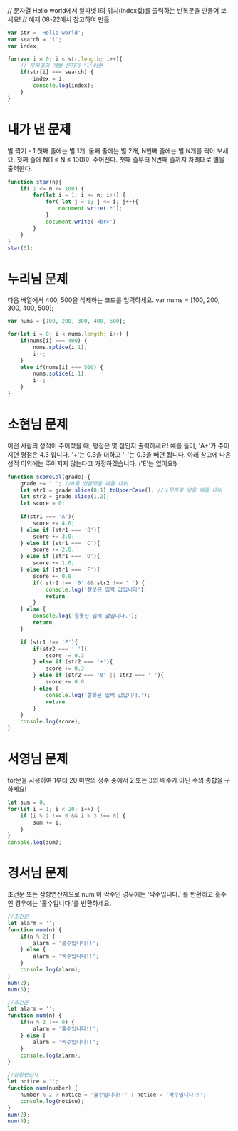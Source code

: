 // 문자열 Hello world에서 알파벳 l의 위치(index값)를 출력하는 반복문을 만들어 보세요!
// 예제 08-22에서 참고하여 만듦.

```js
var str = 'Hello world';
var search = 'l';
var index;

for(var i = 0; i < str.length; i++){
    // 문자열의 개별 문자가 'l'이면
    if(str[i] === search) {
        index = i;
        console.log(index);
    }
}
```

# 내가 낸 문제
별 찍기 - 1
첫째 줄에는 별 1개, 둘째 줄에는 별 2개, N번째 줄에는 별 N개를 찍어 보세요.
첫째 줄에 N(1 ≤ N ≤ 100)이 주어진다.
첫째 줄부터 N번째 줄까지 차례대로 별을 출력한다.

```js
function star(n){
    if( 1 <= n <= 100) {
        for(let i = 1; i <= n; i++) {
            for( let j = 1; j <= i; j++){
                document.write('*');
            }
            document.write('<br>')
        }
    }
}
star(5);
```

# 누리님 문제
다음 배열에서 400, 500을 삭제하는 코드를 입력하세요.
var nums = [100, 200, 300, 400, 500];
```js
var nums = [100, 200, 300, 400, 500];

for(let i = 0; i < nums.length; i++) {
    if(nums[i] === 400) {
        nums.splice(i,1);
        i--;
    }
    else if(nums[i] === 500) {
        nums.splice(i,1);
        i--;
    }
}
```

# 소현님 문제
어떤 사람의 성적이 주어졌을 때, 평점은 몇 점인지 출력하세요!
예를 들어, 'A+'가 주어지면 평점은 4.3 입니다. '+'는 0.3을 더하고 '-'는 0.3을 빼면 됩니다. 
아래 참고에 나온 성적 이외에는 주어지지 않는다고 가정하겠습니다. ('E'는 없어요!)
```js
function scoreCal(grade) {
    grade += ' '; //0를 안붙였을 때를 대비
    let str1 = grade.slice(0,1).toUpperCase(); //소문자로 넣을 때를 대비
    let str2 = grade.slice(1,2);
    let score = 0;
    
    if(str1 === 'A'){
        score += 4.0;
    } else if (str1 === 'B'){
        score += 3.0;
    } else if (str1 === 'C'){
        score += 2.0;
    } else if (str1 === 'D'){
        score += 1.0;
    } else if (str1 === 'F'){
        score += 0.0
        if( str2 !== '0' && str2 !== ' ') {
            console.log('잘못된 입력 값입니다')
            return
        }
    } else {
        console.log('잘못된 입력 값입니다.');
        return 
    }

    if (str1 !== 'F'){
        if(str2 === '-'){
            score -= 0.3
        } else if (str2 === '+'){
            score += 0.3
        } else if (str2 === '0' || str2 === ' '){
            score += 0.0
        } else {
            console.log('잘못된 입력 값입니다.');
            return 
        }
    }
    console.log(score);
}
```

# 서영님 문제 
for문을 사용하여 1부터 20 미만의 정수 중에서 2 또는 3의 배수가 아닌 수의 총합을 구하세요!

```js
let sum = 0;
for(let i = 1; i < 20; i++) {
    if (i % 2 !== 0 && i % 3 !== 0) {
        sum += i;
    }
}
console.log(sum);
```
# 경서님 문제
조건문 또는 삼항연산자으로 num 이 짝수인 경우에는 '짝수입니다.' 를 반환하고 홀수인 경우에는 '홀수입니다.'를 반환하세요.
```js
//조건문
let alarm = '';
function num(n) {
    if(n % 2) {
        alarm = '홀수입니다!!';
    } else {
        alarm = '짝수입니다!!';
    }
    console.log(alarm);
}
num(2);
num(5);

//조건문
let alarm = '';
function num(n) {
    if(n % 2 !== 0) {
        alarm = '홀수입니다!!';
    } else {
        alarm = '짝수입니다!!';
    }
    console.log(alarm);
}

//삼항연산자
let notice = '';
function num(number) {
    number % 2 ? notice = '홀수입니다!!' : notice = '짝수입니다!!';
    console.log(notice);
}
num(2);
num(5);
```